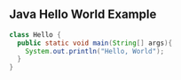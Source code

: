 ## Java Hello World Example
```java
class Hello {
  public static void main(String[] args){
    System.out.println("Hello, World");
  }
}
```
